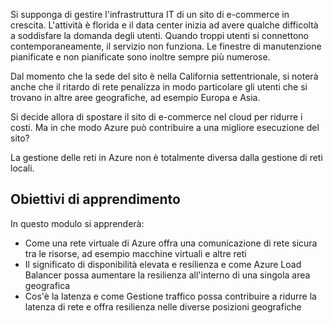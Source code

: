 Si supponga di gestire l'infrastruttura IT di un sito di e-commerce in crescita. L'attività è florida e il data center inizia ad avere qualche difficoltà a soddisfare la domanda degli utenti. Quando troppi utenti si connettono contemporaneamente, il servizio non funziona. Le finestre di manutenzione pianificate e non pianificate sono inoltre sempre più numerose. 

Dal momento che la sede del sito è nella California settentrionale, si noterà anche che il ritardo di rete penalizza in modo particolare gli utenti che si trovano in altre aree geografiche, ad esempio Europa e Asia.

Si decide allora di spostare il sito di e-commerce nel cloud per ridurre i costi. Ma in che modo Azure può contribuire a una migliore esecuzione del sito?

La gestione delle reti in Azure non è totalmente diversa dalla gestione di reti locali. 

## <a name="learing-objectives"></a>Obiettivi di apprendimento

In questo modulo si apprenderà:

- Come una rete virtuale di Azure offra una comunicazione di rete sicura tra le risorse, ad esempio macchine virtuali e altre reti
- Il significato di disponibilità elevata e resilienza e come Azure Load Balancer possa aumentare la resilienza all'interno di una singola area geografica
- Cos'è la latenza e come Gestione traffico possa contribuire a ridurre la latenza di rete e offra resilienza nelle diverse posizioni geografiche
